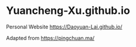 # Yuancheng-Xu.github.io
Personal Website https://Daoyuan-Lai.github.io/

Adapted from https://pingchuan.ma/
